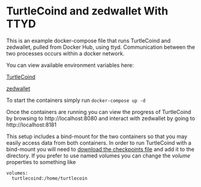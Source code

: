 # TurtleCoind and zedwallet With TTYD

This is an example docker-compose file that runs TurtleCoind and zedwallet, pulled from Docker Hub, using ttyd. Communication between the two processes occurs within a docker network. 

You can view available environment variables here:

[TurtleCoind](../../dockerfiles/turtlecoind/README.md)

[zedwallet](../../dockerfiles/zedwallet/README.md)

To start the containers simply run ```docker-compose up -d```

Once the containers are running you can view the progress of TurtleCoind by browsing to http://localhost:8080 and interact with zedwallet by going to  http://localhost:8181

This setup includes a bind-mount for the two containers so that you may easily access data from both containers. In order to run TurtleCoind with a bind-mount you will need to [download the checkpoints file](https://github.com/turtlecoin/checkpoints) and add it to the directory. If you prefer to use named volumes you can change the *volume* properties to something like
```
volumes:
  turtlecoind:/home/turtlecoin
```
